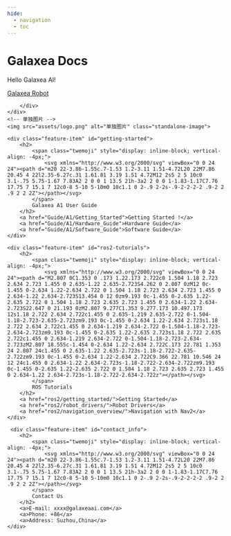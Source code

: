 ```yaml
---
hide:
  - navigation
  - toc
---
```

# **Galaxea Docs**

<!-- 图片和按钮容器 -->
<div class="image-button-container">
    <!-- 按钮部分 -->
    <div class="button-container">
        <!-- 文字部分 -->
        <div class="text-container">
            <p>Hello Galaxea AI!</p>
        </div>
        <!-- 按钮包装容器 -->
        <div class="buttons-wrapper">
            <a href="Introducing_Galaxea_Robot/product_info/A1" class="md-button-quickstart">
                Galaxea Robot
            </a>

        </div>
    </div>
    <!-- 单独图片 -->
    <img src="assets/logo.png" alt="单独图片" class="standalone-image">
</div>

<div class="top-hr">

    <div class="feature-item" id="getting-started">
        <h2>
            <span class="twemoji" style="display: inline-block; vertical-align: -4px;">
                <svg xmlns="http://www.w3.org/2000/svg" viewBox="0 0 24 24"><path d="m20 22-3.86-1.55c.7-1.53 1.2-3.11 1.51-4.72L20 22M7.86 20.45 4 22l2.35-6.27c.31 1.61.81 3.19 1.51 4.72M12 2s5 2 5 10c0 3.1-.75 5.75-1.67 7.83A2 2 0 0 1 13.5 21h-3a2 2 0 0 1-1.83-1.17C7.76 17.75 7 15.1 7 12c0-8 5-10 5-10m0 10c1.1 0 2-.9 2-2s-.9-2-2-2-2 .9-2 2 .9 2 2 2Z"></path></svg>
            </span>
            Galaxea A1 User Guide
        </h2>
        <a href="Guide/A1/Getting_Started">Getting Started !</a>
        <a href="Guide/A1/Hardware_Guide">Hardware Guide</a>
        <a href="Guide/A1/Software_Guide">Software Guide</a>
    </div>

    <div class="feature-item" id="ros2-tutorials">
        <h2>
            <span class="twemoji" style="display: inline-block; vertical-align: -4px;">
                <svg xmlns="http://www.w3.org/2000/svg" viewBox="0 0 24 24"><path d="M2.807 0C1.353 0 .173 1.22.173 2.722c0 1.504 1.18 2.723 2.634 2.723 1.455 0 2.635-1.22 2.635-2.723S4.262 0 2.807 0zM12 0c-1.455 0-2.634 1.22-2.634 2.722 0 1.504 1.18 2.723 2.634 2.723 1.455 0 2.634-1.22 2.634-2.723S13.454 0 12 0zm9.193 0c-1.455 0-2.635 1.22-2.635 2.722 0 1.504 1.18 2.723 2.635 2.723 1.455 0 2.634-1.22 2.634-2.723S22.647 0 21.193 0zM2.807 9.277C1.353 9.277.173 10.497.173 12s1.18 2.722 2.634 2.722c1.455 0 2.635-1.219 2.635-2.722 0-1.504-1.18-2.723-2.635-2.723zm9.193 0c-1.455 0-2.634 1.22-2.634 2.723s1.18 2.722 2.634 2.722c1.455 0 2.634-1.219 2.634-2.722 0-1.504-1.18-2.723-2.634-2.723zm9.193 0c-1.455 0-2.635 1.22-2.635 2.723s1.18 2.722 2.635 2.722c1.455 0 2.634-1.219 2.634-2.722 0-1.504-1.18-2.723-2.634-2.723zM2.807 18.555c-1.454 0-2.634 1.22-2.634 2.722C.173 22.781 1.353 24 2.807 24c1.455 0 2.635-1.22 2.635-2.723s-1.18-2.722-2.635-2.722zm9.193 0c-1.455 0-2.634 1.22-2.634 2.722C9.366 22.781 10.546 24 12 24c1.455 0 2.634-1.22 2.634-2.723s-1.18-2.722-2.634-2.722zm9.193 0c-1.455 0-2.635 1.22-2.635 2.722 0 1.504 1.18 2.723 2.635 2.723 1.455 0 2.634-1.22 2.634-2.723s-1.18-2.722-2.634-2.722z"></path></svg>
            </span>
            ROS Tutorials
        </h2>
        <a href="ros2/getting_started/">Getting Started</a>
        <a href="ros2/robot_drivers/">Robot Drivers</a>
        <a href="ros2/navigation_overview/">Navigation with Nav2</a>
    </div>

     <div class="feature-item" id="contact_info">
        <h2>
            <span class="twemoji" style="display: inline-block; vertical-align: -4px;">
                <svg xmlns="http://www.w3.org/2000/svg" viewBox="0 0 24 24"><path d="m20 22-3.86-1.55c.7-1.53 1.2-3.11 1.51-4.72L20 22M7.86 20.45 4 22l2.35-6.27c.31 1.61.81 3.19 1.51 4.72M12 2s5 2 5 10c0 3.1-.75 5.75-1.67 7.83A2 2 0 0 1 13.5 21h-3a2 2 0 0 1-1.83-1.17C7.76 17.75 7 15.1 7 12c0-8 5-10 5-10m0 10c1.1 0 2-.9 2-2s-.9-2-2-2-2 .9-2 2 .9 2 2 2Z"></path></svg>
            </span>
            Contact Us
        </h2>
        <a>E-mail: xxxx@galaxeaai.com</a>
        <a>Phone: +86</a>
        <a>Address: Suzhou,China</a>
    </div>
</div>
